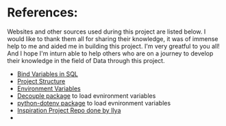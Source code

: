 # References:
Websites and other sources used during this project are listed below. I would like to thank them all for sharing their knowledge, it was of immense help to me and aided me in building this project. I'm very greatful to you all! And I hope I'm inturn able to help others who are on a journey to develop their knowledge in the field of Data through this project.

* [Bind Variables in SQL](https://stackoverflow.com/questions/11209538/what-does-a-colon-mean-in-sql-syntax)
* [Project Structure](https://docs.python-guide.org/writing/structure/)
* [Environment Variables](https://pybit.es/articles/how-to-handle-environment-variables-in-python/)
* [Decouple package](https://pypi.org/project/python-decouple/) to load evnironment variables
* [python-dotenv package](https://pypi.org/project/python-dotenv/) to load evnironment variables
* [Inspiration Project Repo done by Ilya](https://github.com/ilya-galperin/SF-EvictionTracker)
* []()